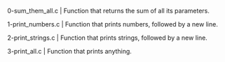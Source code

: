 0-sum_them_all.c | Function that returns the sum of all its parameters.

1-print_numbers.c | Function that prints numbers, followed by a new line.

2-print_strings.c | Function that prints strings, followed by a new line.

3-print_all.c | Function that prints anything.
